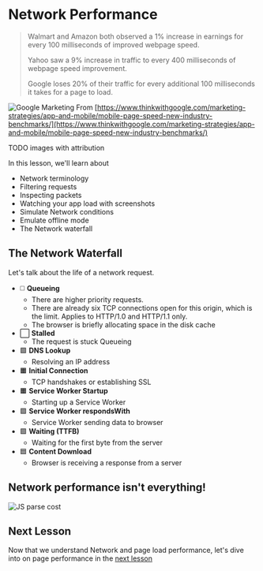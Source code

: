 # Network Performance

> Walmart and Amazon both observed a 1% increase in earnings for every 100 milliseconds of improved webpage speed.
>
> Yahoo saw a 9% increase in traffic to every 400 milliseconds of webpage speed improvement.
>
> Google loses 20% of their traffic for every additional 100 milliseconds it takes for a page to load.

![Google Marketing](/google-marketing.png)
From [https://www.thinkwithgoogle.com/marketing-strategies/app-and-mobile/mobile-page-speed-new-industry-benchmarks/](https://www.thinkwithgoogle.com/marketing-strategies/app-and-mobile/mobile-page-speed-new-industry-benchmarks/)

TODO images with attribution

In this lesson, we'll learn about

- Network terminology
- Filtering requests
- Inspecting packets
- Watching your app load with screenshots
- Simulate Network conditions
- Emulate offline mode
- The Network waterfall

## The Network Waterfall

Let's talk about the life of a network request.

- ◻️ **Queueing**
  - There are higher priority requests.
  - There are already six TCP connections open for this origin, which is the limit. Applies to HTTP/1.0 and HTTP/1.1 only.
  - The browser is briefly allocating space in the disk cache
- ⬜️ **Stalled**
  - The request is stuck Queueing
- 🟩 **DNS Lookup**
  - Resolving an IP address
- 🟧 **Initial Connection**
  - TCP handshakes or establishing SSL
- 🟧 **Service Worker Startup**
  - Starting up a Service Worker
- 🟪 **Service Worker respondsWith**
  - Service Worker sending data to browser
- 🟩 **Waiting (TTFB)**
  - Waiting for the first byte from the server
- 🟦 **Content Download**
  - Browser is receiving a response from a server

## Network performance isn't everything!

![JS parse cost](/js-parse.png)

## Next Lesson

Now that we understand Network and page load performance, let's dive into on page performance in the [next lesson](/lesson/6)
